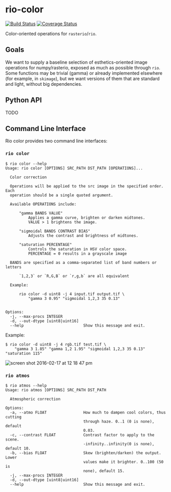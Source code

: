 # rio-color

[![Build Status](https://travis-ci.org/mapbox/rio-color.svg)](https://travis-ci.org/mapbox/rio-color)
[![Coverage Status](https://coveralls.io/repos/mapbox/rio-color/badge.svg?branch=master&service=github)](https://coveralls.io/github/mapbox/rio-color?branch=master)

Color-oriented operations for `rasterio`/`rio`.

## Goals

We want to supply a baseline selection of esthetics-oriented image operations for numpy/rasterio, exposed as much as possible through `rio`. Some functions may be trivial (gamma) or already implemented elsewhere (for example, in `skimage`), but we want versions of them that are standard and light, without big dependencies.

## Python API

TODO 

## Command Line Interface

Rio color provides two command line interfaces:

### `rio color`

```
$ rio color --help
Usage: rio color [OPTIONS] SRC_PATH DST_PATH [OPERATIONS]...

  Color correction

  Operations will be applied to the src image in the specified order. Each
  operation should be a single quoted argument.

  Available OPERATIONS include:

      "gamma BANDS VALUE"
          Applies a gamma curve, brighten or darken midtones.
          VALUE > 1 brightens the image.

      "sigmoidal BANDS CONTRAST BIAS"
          Adjusts the contrast and brightness of midtones.

      "saturation PERCENTAGE"
          Controls the saturation in HSV color space.
          PERCENTAGE = 0 results in a grayscale image

  BANDS are specified as a comma-separated list of band numbers or letters

      `1,2,3` or `R,G,B` or `r,g,b` are all equivalent

  Example:

      rio color -d uint8 -j 4 input.tif output.tif \
          "gamma 3 0.95" "sigmoidal 1,2,3 35 0.13"


Options:
  -j, --max-procs INTEGER
  -d, --out-dtype [uint8|uint16]
  --help                          Show this message and exit.
```

Example:

```
$ rio color -d uint8 -j 4 rgb.tif test.tif \
    "gamma 3 1.85" "gamma 1,2 1.95" "sigmoidal 1,2,3 35 0.13" "saturation 115"
```

![screen shot 2016-02-17 at 12 18 47 pm](https://cloud.githubusercontent.com/assets/1151287/13116122/0f7f5f20-d571-11e5-82e7-9cc65c443972.png)

### `rio atmos`

```
$ rio atmos --help
Usage: rio atmos [OPTIONS] SRC_PATH DST_PATH

  Atmospheric correction

Options:
  -a, --atmo FLOAT                How much to dampen cool colors, thus cutting
                                  through haze. 0..1 (0 is none), default
                                  0.03.
  -c, --contrast FLOAT            Contrast factor to apply to the scene.
                                  -infinity..infinity(0 is none), default 10.
  -b, --bias FLOAT                Skew (brighten/darken) the output. Lower
                                  values make it brighter. 0..100 (50 is
                                  none), default 15.
  -j, --max-procs INTEGER
  -d, --out-dtype [uint8|uint16]
  --help                          Show this message and exit.
```
